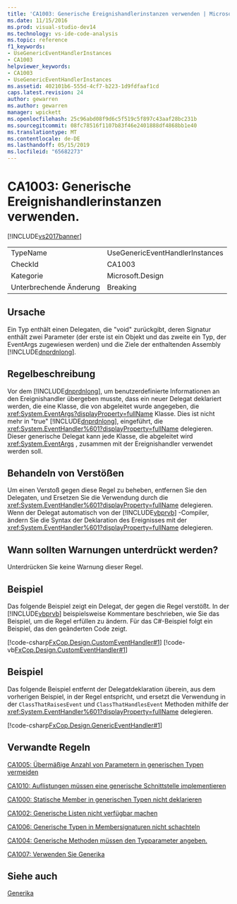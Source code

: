 ```yaml
---
title: 'CA1003: Generische Ereignishandlerinstanzen verwenden | Microsoft-Dokumentation'
ms.date: 11/15/2016
ms.prod: visual-studio-dev14
ms.technology: vs-ide-code-analysis
ms.topic: reference
f1_keywords:
- UseGenericEventHandlerInstances
- CA1003
helpviewer_keywords:
- CA1003
- UseGenericEventHandlerInstances
ms.assetid: 402101b6-555d-4cf7-b223-1d9fdfaaf1cd
caps.latest.revision: 24
author: gewarren
ms.author: gewarren
manager: wpickett
ms.openlocfilehash: 25c96abd08f9d6c5f519c5f897c43aaf28bc231b
ms.sourcegitcommit: 08fc78516f1107b83f46e2401888df4868bb1e40
ms.translationtype: MT
ms.contentlocale: de-DE
ms.lasthandoff: 05/15/2019
ms.locfileid: "65682273"
---
```

# <a name="ca1003-use-generic-event-handler-instances"></a>CA1003: Generische Ereignishandlerinstanzen verwenden.
[!INCLUDE[vs2017banner](../includes/vs2017banner.md)]

|||
|-|-|
|TypeName|UseGenericEventHandlerInstances|
|CheckId|CA1003|
|Kategorie|Microsoft.Design|
|Unterbrechende Änderung|Breaking|

## <a name="cause"></a>Ursache
 Ein Typ enthält einen Delegaten, die "void" zurückgibt, deren Signatur enthält zwei Parameter (der erste ist ein Objekt und das zweite ein Typ, der EventArgs zugewiesen werden) und die Ziele der enthaltenden Assembly [!INCLUDE[dnprdnlong](../includes/dnprdnlong-md.md)].

## <a name="rule-description"></a>Regelbeschreibung
 Vor dem [!INCLUDE[dnprdnlong](../includes/dnprdnlong-md.md)], um benutzerdefinierte Informationen an den Ereignishandler übergeben musste, dass ein neuer Delegat deklariert werden, die eine Klasse, die von abgeleitet wurde angegeben, die <xref:System.EventArgs?displayProperty=fullName> Klasse. Dies ist nicht mehr in "true" [!INCLUDE[dnprdnlong](../includes/dnprdnlong-md.md)], eingeführt, die <xref:System.EventHandler%601?displayProperty=fullName> delegieren. Dieser generische Delegat kann jede Klasse, die abgeleitet wird <xref:System.EventArgs> , zusammen mit der Ereignishandler verwendet werden soll.

## <a name="how-to-fix-violations"></a>Behandeln von Verstößen
 Um einen Verstoß gegen diese Regel zu beheben, entfernen Sie den Delegaten, und Ersetzen Sie die Verwendung durch die <xref:System.EventHandler%601?displayProperty=fullName> delegieren. Wenn der Delegat automatisch von der [!INCLUDE[vbprvb](../includes/vbprvb-md.md)] -Compiler, ändern Sie die Syntax der Deklaration des Ereignisses mit der <xref:System.EventHandler%601?displayProperty=fullName> delegieren.

## <a name="when-to-suppress-warnings"></a>Wann sollten Warnungen unterdrückt werden?
 Unterdrücken Sie keine Warnung dieser Regel.

## <a name="example"></a>Beispiel
 Das folgende Beispiel zeigt ein Delegat, der gegen die Regel verstößt. In der [!INCLUDE[vbprvb](../includes/vbprvb-md.md)] beispielsweise Kommentare beschrieben, wie Sie das Beispiel, um die Regel erfüllen zu ändern. Für das C#-Beispiel folgt ein Beispiel, das den geänderten Code zeigt.

 [!code-csharp[FxCop.Design.CustomEventHandler#1](../snippets/csharp/VS_Snippets_CodeAnalysis/FxCop.Design.CustomEventHandler/cs/FxCop.Design.CustomEventHandler.cs#1)]
 [!code-vb[FxCop.Design.CustomEventHandler#1](../snippets/visualbasic/VS_Snippets_CodeAnalysis/FxCop.Design.CustomEventHandler/vb/FxCop.Design.CustomEventHandler.vb#1)]

## <a name="example"></a>Beispiel
 Das folgende Beispiel entfernt der Delegatdeklaration überein, aus dem vorherigen Beispiel, in der Regel entspricht, und ersetzt die Verwendung in der `ClassThatRaisesEvent` und `ClassThatHandlesEvent` Methoden mithilfe der <xref:System.EventHandler%601?displayProperty=fullName> delegieren.

 [!code-csharp[FxCop.Design.GenericEventHandler#1](../snippets/csharp/VS_Snippets_CodeAnalysis/FxCop.Design.GenericEventHandler/cs/FxCop.Design.GenericEventHandler.cs#1)]

## <a name="related-rules"></a>Verwandte Regeln
 [CA1005: Übermäßige Anzahl von Parametern in generischen Typen vermeiden](../code-quality/ca1005-avoid-excessive-parameters-on-generic-types.md)

 [CA1010: Auflistungen müssen eine generische Schnittstelle implementieren](../code-quality/ca1010-collections-should-implement-generic-interface.md)

 [CA1000: Statische Member in generischen Typen nicht deklarieren](../code-quality/ca1000-do-not-declare-static-members-on-generic-types.md)

 [CA1002: Generische Listen nicht verfügbar machen](../code-quality/ca1002-do-not-expose-generic-lists.md)

 [CA1006: Generische Typen in Membersignaturen nicht schachteln](../code-quality/ca1006-do-not-nest-generic-types-in-member-signatures.md)

 [CA1004: Generische Methoden müssen den Typparameter angeben.](../code-quality/ca1004-generic-methods-should-provide-type-parameter.md)

 [CA1007: Verwenden Sie Generika](../code-quality/ca1007-use-generics-where-appropriate.md)

## <a name="see-also"></a>Siehe auch
 [Generika](https://msdn.microsoft.com/library/75ea8509-a4ea-4e7a-a2b3-cf72482e9282)
